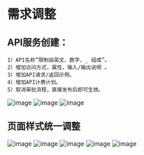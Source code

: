 # 需求调整

## 	API服务创建：
    1）API名称“限制由英文、数字、_ 组成”。
    2）增加访问方式，属性，输入/输出说明 。
    3）增加API请求/返回示例。
    4）增加API计费计划。
    5）取消审批流程，直接发布后即可生效。
![image](https://raw.githubusercontent.com/asiainfoLDP/api-gateway-datahub/master/create.jpg)
![image](https://raw.githubusercontent.com/asiainfoLDP/api-gateway-datahub/master/price.jpg)
![image](https://raw.githubusercontent.com/asiainfoLDP/api-gateway-datahub/master/case.jpg)

## 页面样式统一调整
![image](https://raw.githubusercontent.com/asiainfoLDP/api-gateway-datahub/master/graphs/images_03.jpg)
![image](https://raw.githubusercontent.com/asiainfoLDP/api-gateway-datahub/master/graphs/images_05.jpg)
![image](https://raw.githubusercontent.com/asiainfoLDP/api-gateway-datahub/master/graphs/images_07.jpg)
![image](https://raw.githubusercontent.com/asiainfoLDP/api-gateway-datahub/master/graphs/images_09.jpg)
![image](https://raw.githubusercontent.com/asiainfoLDP/api-gateway-datahub/master/graphs/API_spec.jpg)


